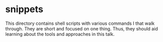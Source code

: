 # snippets

This directory contains shell scripts with various commands I that walk through. They are short and focused on one thing. Thus, they should aid learning about the tools and approaches in this talk.
